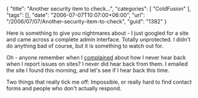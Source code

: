 {
	"title": "Another security item to check...",
	"categories": [
		"ColdFusion"
	],
	"tags": [],
	"date": "2006-07-07T10:07:00+06:00",
	"url": "/2006/07/07/Another-security-item-to-check",
	"guid": "1382"
}

Here is something to give you nightmares about - I just googled for a site and came across a complete admin interface. Totally unprotected. I didn't do anything bad of course, but it is something to watch out for.

Oh - anyone remember when I <a href="http://ray.camdenfamily.com/index.cfm/2006/5/30/Do-you-monitor-your-site-feedback">complained</a> about how I never hear back when I report issues on sites? I never did hear back from them. I emailed the site I found this morning, and let's see if I hear back this time. 

Two things that really tick me off: Impossible, or really hard to find contact forms and people who don't actually respond.